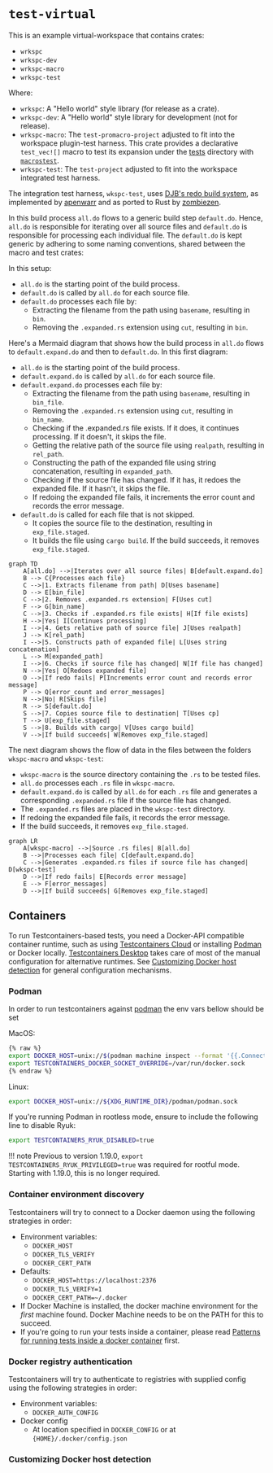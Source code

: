 # `test-virtual`

This is an example virtual-workspace that contains crates:

- `wrkspc`
- `wrkspc-dev`
- `wrkspc-macro`
- `wrkspc-test`

Where:

- `wrkspc`: A "Hello world" style library (for release as a crate).
- `wrkspc-dev`: A "Hello world" style library for development (not for release).
- `wrkspc-macro`: The `test-promacro-project` adjusted to fit into the workspace plugin-test harness. This crate provides a declarative `test_vec![]` macro
to test its expansion under the [tests](tests) directory with [`macrostest`](https://crates.io/crates/macrotest).
- `wrkspc-test`: The `test-project` adjusted to fit into the workspace integrated test harness.

The integration test harness, `wkspc-test`, uses [DJB's redo build system](https://cr.yp.to/redo.html), as implemented by [apenwarr](https://github.com/apenwarr/redo/) and as ported to Rust by [zombiezen](https://github.com/zombiezen/redo-rs).

In this build process `all.do` flows to a generic build step `default.do`. Hence, `all.do` is responsible for iterating over all source files and `default.do` is responsible for processing each individual file. The `default.do` is kept generic by adhering to some naming conventions, shared between the macro and test crates:

In this setup:

- `all.do` is the starting point of the build process.
- `default.do` is called by `all.do` for each source file.
- `default.do` processes each file by:
  - Extracting the filename from the path using `basename`, resulting in `bin`.
  - Removing the `.expanded.rs` extension using `cut`, resulting in `bin`.

Here's a Mermaid diagram that shows how the build process in `all.do` flows to `default.expand.do` and then to `default.do`. In this first diagram:

- `all.do` is the starting point of the build process.
- `default.expand.do` is called by `all.do` for each source file.
- `default.expand.do` processes each file by:
  - Extracting the filename from the path using `basename`, resulting in `bin_file`.
  - Removing the `.expanded.rs` extension using `cut`, resulting in `bin_name`.
  - Checking if the .expanded.rs file exists. If it does, it continues processing. If it doesn't, it skips the file.
  - Getting the relative path of the source file using `realpath`, resulting in `rel_path`.
  - Constructing the path of the expanded file using string concatenation, resulting in `expanded_path`.
  - Checking if the source file has changed. If it has, it redoes the expanded file. If it hasn't, it skips the file.
  - If redoing the expanded file fails, it increments the error count and records the error message.
- `default.do` is called for each file that is not skipped.
  - It copies the source file to the destination, resulting in `exp_file.staged`.
  - It builds the file using `cargo build`. If the build succeeds, it removes `exp_file.staged`.

```mermaid
graph TD
    A[all.do] -->|Iterates over all source files| B[default.expand.do]
    B --> C{Processes each file}
    C -->|1. Extracts filename from path| D[Uses basename]
    D --> E[bin_file]
    C -->|2. Removes .expanded.rs extension| F[Uses cut]
    F --> G[bin_name]
    C -->|3. Checks if .expanded.rs file exists| H[If file exists]
    H -->|Yes| I[Continues processing]
    I -->|4. Gets relative path of source file| J[Uses realpath]
    J --> K[rel_path]
    I -->|5. Constructs path of expanded file| L[Uses string concatenation]
    L --> M[expanded_path]
    I -->|6. Checks if source file has changed| N[If file has changed]
    N -->|Yes| O[Redoes expanded file]
    O -->|If redo fails| P[Increments error count and records error message]
    P --> Q[error_count and error_messages]
    N -->|No| R[Skips file]
    R --> S[default.do]
    S -->|7. Copies source file to destination| T[Uses cp]
    T --> U[exp_file.staged]
    S -->|8. Builds with cargo| V[Uses cargo build]
    V -->|If build succeeds| W[Removes exp_file.staged]
```

The next diagram shows the flow of data in the files between the folders `wkspc-macro` and `wkspc-test`:

- `wkspc-macro` is the source directory containing the `.rs` to be tested files.
- `all.do` processes each `.rs` file in `wkspc-macro`.
- `default.expand.do` is called by `all.do` for each `.rs` file and generates a corresponding `.expanded.rs` file if the source file has changed.
- The `.expanded.rs` files are placed in the `wkspc-test` directory.
- If redoing the expanded file fails, it records the error message.
- If the build succeeds, it removes `exp_file.staged`.

```mermaid
graph LR
    A[wkspc-macro] -->|Source .rs files| B[all.do]
    B -->|Processes each file| C[default.expand.do]
    C -->|Generates .expanded.rs files if source file has changed| D[wkspc-test]
    D -->|If redo fails| E[Records error message]
    E --> F[error_messages]
    D -->|If build succeeds| G[Removes exp_file.staged]
```

## Containers

To run Testcontainers-based tests,
you need a Docker-API compatible container runtime,
such as using [Testcontainers Cloud](https://www.testcontainers.cloud/) or installing [Podman](https://podman.io/)  or Docker locally.  [Testcontainers Desktop](https://testcontainers.com/desktop/) takes care of most of the manual configuration for alternative runtimes. See [Customizing Docker host detection](#customizing-docker-host-detection) for general configuration mechanisms.

### Podman

In order to run testcontainers against [podman](https://podman.io/) the env vars bellow should be set

MacOS:

```bash
{% raw %}
export DOCKER_HOST=unix://$(podman machine inspect --format '{{.ConnectionInfo.PodmanSocket.Path}}')
export TESTCONTAINERS_DOCKER_SOCKET_OVERRIDE=/var/run/docker.sock
{% endraw %}
```

Linux:

```bash
export DOCKER_HOST=unix://${XDG_RUNTIME_DIR}/podman/podman.sock
```

If you're running Podman in rootless mode, ensure to include the following line to disable Ryuk:

```bash
export TESTCONTAINERS_RYUK_DISABLED=true
```

!!! note
    Previous to version 1.19.0, `export TESTCONTAINERS_RYUK_PRIVILEGED=true`
    was required for rootful mode. Starting with 1.19.0, this is no longer required.

### Container environment discovery

Testcontainers will try to connect to a Docker daemon using the following strategies in order:

- Environment variables:
  - `DOCKER_HOST`
  - `DOCKER_TLS_VERIFY`
  - `DOCKER_CERT_PATH`
- Defaults:
  - `DOCKER_HOST=https://localhost:2376`
  - `DOCKER_TLS_VERIFY=1`
  - `DOCKER_CERT_PATH=~/.docker`
- If Docker Machine is installed, the docker machine environment for the *first* machine found. Docker Machine needs to be on the PATH for this to succeed.
- If you're going to run your tests inside a container, please read [Patterns for running tests inside a docker container](continuous_integration/dind_patterns.md) first.

### Docker registry authentication

Testcontainers will try to authenticate to registries with supplied config using the following strategies in order:

- Environment variables:
  - `DOCKER_AUTH_CONFIG`
- Docker config
  - At location specified in `DOCKER_CONFIG` or at `{HOME}/.docker/config.json`

### Customizing Docker host detection
